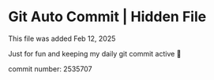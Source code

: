 # Git Auto Commit | Hidden File

This file was added Feb 12, 2025

Just for fun and keeping my daily git commit active 🤪

commit number: 2535707
